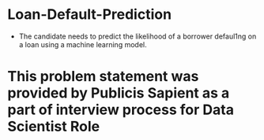 # Loan-Default-Prediction
- The candidate needs to predict the likelihood of a borrower defaul1ng on a loan  using a machine learning model. 

# This problem statement was provided by Publicis Sapient as a part of interview process for Data Scientist Role

